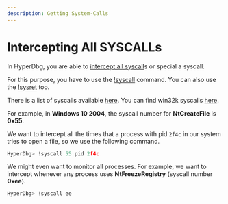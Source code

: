 ```yaml
---
description: Getting System-Calls
---
```


# Intercepting All SYSCALLs

In HyperDbg, you are able to [intercept all syscall](https://docs.hyperdbg.com/design/features/vmm-module/design-of-syscall-and-sysret)s or special a syscall.

For this purpose, you have to use the [!syscall](https://docs.hyperdbg.com/commands/extension-commands/syscall) command. You can also use the [!sysret](https://docs.hyperdbg.com/commands/extension-commands/sysret) too.

There is a list of syscalls available [here](https://j00ru.vexillium.org/syscalls/nt/64/). You can find win32k syscalls [here](https://j00ru.vexillium.org/syscalls/win32k/64/).

For example, in **Windows 10 2004**, the syscall number for **NtCreateFile** is **0x55**.

We want to intercept all the times that a process with pid `2f4c` in our system tries to open a file, so we use the following command.

```c
HyperDbg> !syscall 55 pid 2f4c
```

We might even want to monitor all processes. For example, we want to intercept whenever any process uses **NtFreezeRegistry** \(syscall number **0xee**\).

```c
HyperDbg> !syscall ee
```

